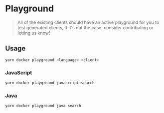 # Playground

> All of the existing clients should have an active playground for you to test generated clients, if it's not the case, consider contributing or letting us know!

## Usage

```bash
yarn docker playground <language> <client>
```

### JavaScript

```bash
yarn docker playground javascript search
```

### Java

```bash
yarn docker playground java search
```
